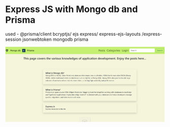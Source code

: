 # Express JS with Mongo db and Prisma

used - @prisma/client bcryptjs/ ejs express/ express-ejs-layouts /express-session jsonwebtoken mongodb prisma

![home screenshot](https://raw.githubusercontent.com/taniathanda/expressjswithmongoprisma/refs/heads/main/images/projectscreenshot.png)
